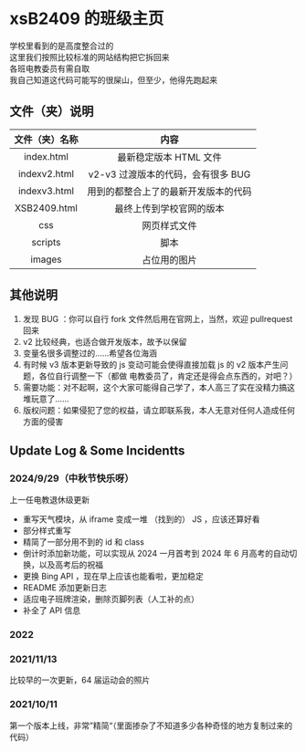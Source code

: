 # xsB2409 的班级主页

学校里看到的是高度整合过的  
这里我们按照比较标准的网站结构把它拆回来  
各班电教委员有需自取  
我自己知道这代码可能写的很屎山，但至少，他得先跑起来

## 文件（夹）说明

| 文件（夹）名称 |                 内容                 |
| :------------: | :----------------------------------: |
|   index.html   |        最新稳定版本 HTML 文件        |
|  indexv2.html  |  v2-v3 过渡版本的代码，会有很多 BUG  |
|  indexv3.html  | 用到的都整合上了的最新开发版本的代码 |
|  XSB2409.html  |       最终上传到学校官网的版本       |
|      css       |             网页样式文件             |
|    scripts     |                 脚本                 |
|     images     |             占位用的图片             |

## 其他说明

1. 发现 BUG ：你可以自行 fork 文件然后用在官网上，当然，欢迎 pullrequest 回来
2. v2 比较经典，也适合做开发版本，故予以保留
3. 变量名很多调整过的……希望各位海涵
4. 有时候 v3 版本更新导致的 js 变动可能会使得直接加载 js 的 v2 版本产生问题，各位自行调整一下（都做
   电教委员了，肯定还是得会点东西的，对吧？）
5. 需要功能：对不起啊，这个大家可能得自己学了，本人高三了实在没精力搞这堆玩意了……
6. 版权问题：如果侵犯了您的权益，请立即联系我，本人无意对任何人造成任何方面的侵害

## Update Log & Some Incidentts

### 2024/9/29（中秋节快乐呀）

上一任电教退休级更新

- 重写天气模块，从 iframe 变成一堆 （找到的） JS ，应该还算好看
- 部分样式重写
- 精简了一部分用不到的 id 和 class
- 倒计时添加新功能，可以实现从 2024 一月首考到 2024 年 6 月高考的自动切换，以及高考后的祝福
- 更换 Bing API ，现在早上应该也能看啦，更加稳定
- README 添加更新日志
- 适应电子班牌渲染，删除页脚列表（人工补的点）
- 补全了 API 信息

### 2022

### 2021/11/13

比较早的一次更新，64 届运动会的照片

### 2021/10/11

第一个版本上线，非常”精简“（里面掺杂了不知道多少各种奇怪的地方复制过来的代码）
